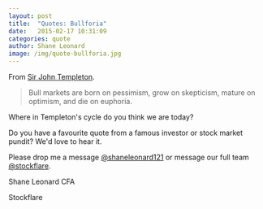 ```yaml
---
layout: post
title:  "Quotes: Bullforia"
date:   2015-02-17 10:31:09
categories: quote
author: Shane Leonard
image: /img/quote-bullforia.jpg
---
```


From [Sir John Templeton](http://en.wikipedia.org/wiki/John_Templeton).

> Bull markets are born on pessimism, grow on skepticism, mature on optimism, and die on euphoria.

Where in Templeton's cycle do you think we are today?

Do you have a favourite quote from a famous investor or stock market pundit? We'd love to hear it.

Please drop me a message [@shaneleonard121](https://twitter.com/shaneleonard121) or message our full team [@stockflare](https://twitter.com/stockflare).

Shane Leonard CFA

Stockflare